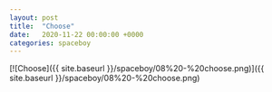 ```yaml
---
layout: post
title:  "Choose"
date:   2020-11-22 00:00:00 +0000
categories: spaceboy
---
```


[![Choose]({{ site.baseurl }}/spaceboy/08%20-%20choose.png)]({{ site.baseurl }}/spaceboy/08%20-%20choose.png)

